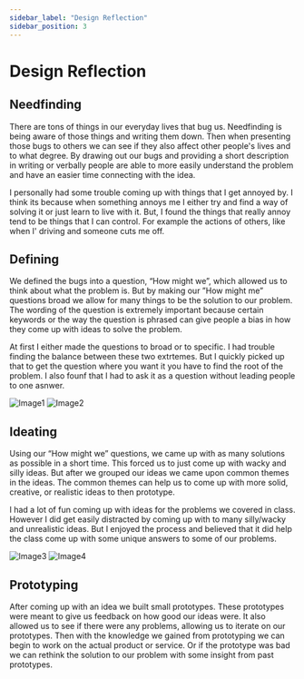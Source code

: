 ```yaml
---
sidebar_label: "Design Reflection"
sidebar_position: 3
---
```


# Design Reflection

## Needfinding
There are tons of things in our everyday lives that bug us. Needfinding is being aware of those things and writing them down. Then when presenting those bugs to others we can see if they also affect other people's lives and to what degree. By drawing out our bugs and providing a short description in writing or verbally people are able to more easily understand the problem and have an easier time connecting with the idea.

I personally had some trouble coming up with things that I get annoyed by. I think its because when something annoys me I either try and find a way of solving it or just learn to live with it. But, I found the things that really annoy tend to be things that I can control. For example the actions of others, like when I' driving and someone cuts me off. 

## Defining
We defined the bugs into a question, “How might we”, which allowed us to think about what the problem is. But by making our ”How might me” questions broad we allow for many things to be the solution to our problem. The wording of the question is extremely important because certain keywords or the way the question is phrased can give people a bias in how they come up with ideas to solve the problem.

At first I either made the questions to broad or to specific. I had trouble finding the balance between these two extrtemes. But I quickly picked up that to get the question where you want it you have to find the root of the problem. I also founf that I had to ask it as a question without leading people to one asnwer.  

![Image1](/Users/brandonweiss/my-website/static/img/Image1.png)
![Image2](/Users/brandonweiss/my-website/static/img/Image2.png)

## Ideating
Using our “How might we” questions, we came up with as many solutions as possible in a short time. This forced us to just come up with wacky and silly ideas. But after we grouped our ideas we came upon common themes in the ideas. The common themes can help us to come up with more solid, creative, or realistic ideas to then prototype. 

I had a lot of fun coming up with ideas for the problems we covered in class. However I did get easily distracted by coming up with to many silly/wacky and unrealistic ideas. But I enjoyed the process and believed that it did help the class come up with some unique answers to some of our problems. 

![Image3](/Users/brandonweiss/my-website/static/img/Image3.png)
![Image4](/Users/brandonweiss/my-website/static/img/Image4.png)

## Prototyping
After coming up with an idea we built small prototypes. These prototypes were meant to give us feedback on how good our ideas were. It also allowed us to see if there were any problems, allowing us to iterate on our prototypes. Then with the knowledge we gained from prototyping we can begin to work on the actual product or service. Or if the prototype was bad we can rethink the solution to our problem with some insight from past prototypes. 
